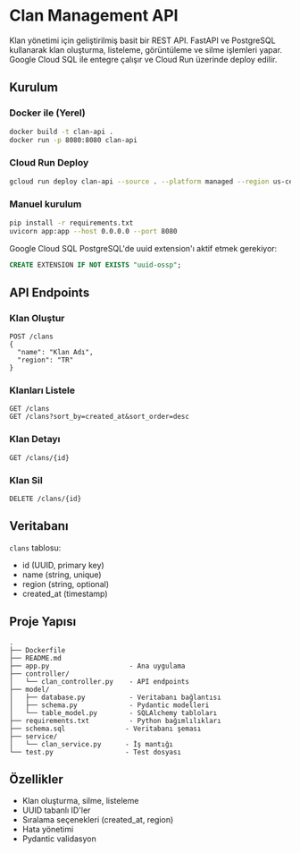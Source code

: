 # Clan Management API

Klan yönetimi için geliştirilmiş basit bir REST API. FastAPI ve PostgreSQL kullanarak klan oluşturma, listeleme, görüntüleme ve silme işlemleri yapar. Google Cloud SQL ile entegre çalışır ve Cloud Run üzerinde deploy edilir.

## Kurulum

### Docker ile (Yerel)
```bash
docker build -t clan-api .
docker run -p 8080:8080 clan-api
```

### Cloud Run Deploy
```bash
gcloud run deploy clan-api --source . --platform managed --region us-central1
```

### Manuel kurulum
```bash
pip install -r requirements.txt
uvicorn app:app --host 0.0.0.0 --port 8080
```

Google Cloud SQL PostgreSQL'de uuid extension'ı aktif etmek gerekiyor:
```sql
CREATE EXTENSION IF NOT EXISTS "uuid-ossp";
```

## API Endpoints

### Klan Oluştur
```
POST /clans
{
  "name": "Klan Adı",
  "region": "TR"
}
```

### Klanları Listele
```
GET /clans
GET /clans?sort_by=created_at&sort_order=desc
```

### Klan Detayı
```
GET /clans/{id}
```

### Klan Sil
```
DELETE /clans/{id}
```

## Veritabanı

`clans` tablosu:
- id (UUID, primary key)
- name (string, unique)
- region (string, optional)
- created_at (timestamp)

## Proje Yapısı

```
.
├── Dockerfile
├── README.md
├── app.py                    - Ana uygulama
├── controller/
│   └── clan_controller.py    - API endpoints
├── model/
│   ├── database.py           - Veritabanı bağlantısı
│   ├── schema.py             - Pydantic modelleri
│   └── table_model.py        - SQLAlchemy tabloları
├── requirements.txt          - Python bağımlılıkları
├── schema.sql               - Veritabanı şeması
├── service/
│   └── clan_service.py      - İş mantığı
└── test.py                  - Test dosyası
```

## Özellikler

- Klan oluşturma, silme, listeleme
- UUID tabanlı ID'ler
- Sıralama seçenekleri (created_at, region)
- Hata yönetimi
- Pydantic validasyon